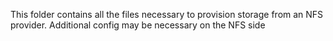 This folder contains all the files necessary to provision storage from an NFS provider.  Additional config may be necessary on the NFS side

